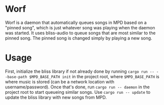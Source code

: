 # Worf
Worf is a daemon that automatically queues songs in MPD based on a "pinned song", which is just whatever song was playing when the daemon was started.
It uses bliss-audio to queue songs that are most similar to the pinned song. The pinned song is changed simply by playing a new song.

# Usage
First, initialize the bliss library if not already done by running `cargo run -- --base-path $MPD_BASE_PATH init` in the project root, where `$MPD_BASE_PATH` is where music is stored (can be a network location with username/password).
Once that's done, run `cargo run -- daemon` in the project root to start queueing similar songs.
Use `cargo run -- update` to update the bliss library with new songs from MPD.
